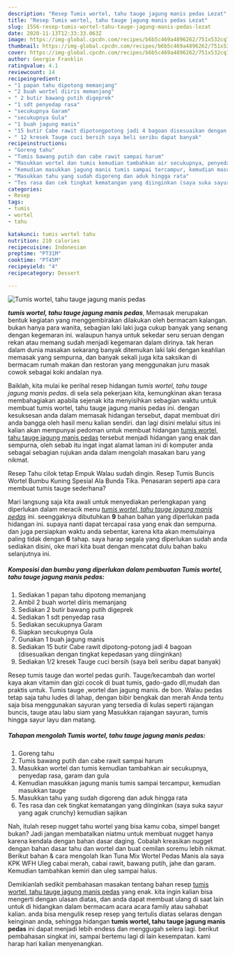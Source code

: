 ```yaml
---
description: "Resep Tumis wortel, tahu tauge jagung manis pedas Lezat"
title: "Resep Tumis wortel, tahu tauge jagung manis pedas Lezat"
slug: 1556-resep-tumis-wortel-tahu-tauge-jagung-manis-pedas-lezat
date: 2020-11-13T12:33:33.063Z
image: https://img-global.cpcdn.com/recipes/b6b5c469a4896262/751x532cq70/tumis-wortel-tahu-tauge-jagung-manis-pedas-foto-resep-utama.jpg
thumbnail: https://img-global.cpcdn.com/recipes/b6b5c469a4896262/751x532cq70/tumis-wortel-tahu-tauge-jagung-manis-pedas-foto-resep-utama.jpg
cover: https://img-global.cpcdn.com/recipes/b6b5c469a4896262/751x532cq70/tumis-wortel-tahu-tauge-jagung-manis-pedas-foto-resep-utama.jpg
author: Georgie Franklin
ratingvalue: 4.1
reviewcount: 14
recipeingredient:
- "1 papan tahu dipotong memanjang"
- "2 buah wortel diiris memanjang"
- " 2 butir bawang putih digeprek"
- "1 sdt penyedap rasa"
- "secukupnya Garam"
- "secukupnya Gula"
- "1 buah jagung manis"
- "15 butir Cabe rawit dipotongpotong jadi 4 bagoan disesuaikan dengan tingkat kepedasan yang diinginkan"
- " 12 kresek Tauge cuci bersih saya beli seribu dapat banyak"
recipeinstructions:
- "Goreng tahu"
- "Tumis bawang putih dan cabe rawit sampai harum"
- "Masukkan wortel dan tumis kemudian tambahkan air secukupnya, penyedap rasa, garam dan gula"
- "Kemudian masukkan jagung manis tumis sampai tercampur, kemudian masukkan tauge"
- "Masukkan tahu yang sudah digoreng dan aduk hingga rata"
- "Tes rasa dan cek tingkat kematangan yang diinginkan (saya suka sayur yang agak crunchy) kemudian sajikan"
categories:
- Resep
tags:
- tumis
- wortel
- tahu

katakunci: tumis wortel tahu 
nutrition: 210 calories
recipecuisine: Indonesian
preptime: "PT31M"
cooktime: "PT45M"
recipeyield: "4"
recipecategory: Dessert

---
```



![Tumis wortel, tahu tauge jagung manis pedas](https://img-global.cpcdn.com/recipes/b6b5c469a4896262/751x532cq70/tumis-wortel-tahu-tauge-jagung-manis-pedas-foto-resep-utama.jpg)

<b><i>tumis wortel, tahu tauge jagung manis pedas</i></b>, Memasak merupakan bentuk kegiatan yang menggembirakan dilakukan oleh bermacam kalangan. bukan hanya para wanita, sebagian laki laki juga cukup banyak yang senang dengan kegemaran ini. walaupun hanya untuk sekedar seru seruan dengan rekan atau memang sudah menjadi kegemaran dalam dirinya. tak heran dalam dunia masakan sekarang banyak ditemukan laki laki dengan keahlian memasak yang sempurna, dan banyak sekali juga kita saksikan di bermacam rumah makan dan restoran yang menggunakan juru masak cowok sebagai koki andalan nya.

Baiklah, kita mulai ke perihal resep hidangan <i>tumis wortel, tahu tauge jagung manis pedas</i>. di sela sela pekerjaan kita, kemungkinan akan terasa membahagiakan apabila sejenak kita menyisihkan sebagian waktu untuk membuat tumis wortel, tahu tauge jagung manis pedas ini. dengan kesuksesan anda dalam memasak hidangan tersebut, dapat membuat diri anda bangga oleh hasil menu kalian sendiri. dan lagi disini melalui situs ini kalian akan mempunyai pedoman untuk membuat hidangan <u>tumis wortel, tahu tauge jagung manis pedas</u> tersebut menjadi hidangan yang enak dan sempurna, oleh sebab itu ingat ingat alamat laman ini di komputer anda sebagai sebagian rujukan anda dalam mengolah masakan baru yang nikmat.

Resep Tahu cilok tetap Empuk Walau sudah dingin. Resep Tumis Buncis Wortel Bumbu Kuning Spesial Ala Bunda Tika. Penasaran seperti apa cara membuat tumis tauge sederhana?


Mari langsung saja kita awali untuk menyediakan perlengkapan yang diperlukan dalam meracik menu <u><i>tumis wortel, tahu tauge jagung manis pedas</i></u> ini. seenggaknya dibutuhkan <b>9</b> bahan bahan yang diperlukan pada hidangan ini. supaya nanti dapat tercapai rasa yang enak dan sempurna. dan juga persiapkan waktu anda sebentar, karena kita akan memulainya paling tidak dengan <b>6</b> tahap. saya harap segala yang diperlukan sudah anda sediakan disini, oke mari kita buat dengan mencatat dulu bahan baku selanjutnya ini.

<!--inarticleads1-->

##### Komposisi dan bumbu yang diperlukan dalam pembuatan Tumis wortel, tahu tauge jagung manis pedas:

1. Sediakan 1 papan tahu dipotong memanjang
1. Ambil 2 buah wortel diiris memanjang
1. Sediakan  2 butir bawang putih digeprek
1. Sediakan 1 sdt penyedap rasa
1. Sediakan secukupnya Garam
1. Siapkan secukupnya Gula
1. Gunakan 1 buah jagung manis
1. Sediakan 15 butir Cabe rawit dipotong-potong jadi 4 bagoan (disesuaikan dengan tingkat kepedasan yang diinginkan)
1. Sediakan  1/2 kresek Tauge cuci bersih (saya beli seribu dapat banyak)


Resep tumis tauge dan wortel pedas gurih. Tauge/kecambah dan wortel kaya akan vitamin dan gizi cocok di buat tumis, gado-gado dll,mudah dan praktis untuk. Tumis tauge ,wortel dan jagung manis. de bon. Walau pedas tetap saja tahu ludes di lahap, dengan bibir bengkak dan merah Anda tentu saja bisa menggunakan sayuran yang tersedia di kulas seperti rajangan buncis, tauge atau labu siam yang Masukkan rajangan sayuran, tumis hingga sayur layu dan matang. 

<!--inarticleads2-->

##### Tahapan mengolah Tumis wortel, tahu tauge jagung manis pedas:

1. Goreng tahu
1. Tumis bawang putih dan cabe rawit sampai harum
1. Masukkan wortel dan tumis kemudian tambahkan air secukupnya, penyedap rasa, garam dan gula
1. Kemudian masukkan jagung manis tumis sampai tercampur, kemudian masukkan tauge
1. Masukkan tahu yang sudah digoreng dan aduk hingga rata
1. Tes rasa dan cek tingkat kematangan yang diinginkan (saya suka sayur yang agak crunchy) kemudian sajikan


Nah, itulah resep nugget tahu wortel yang bisa kamu coba, simpel banget bukan? Jadi jangan membatalkan niatmu untuk membuat nugget hanya karena kendala dengan bahan dasar daging. Cobalah kreasikan nugget dengan bahan dasar tahu dan wortel dan buat cemilan soremu lebih nikmat. Berikut bahan &amp; cara mengolah Ikan Tuna Mix Wortel Pedas Manis ala saya KPK WFH Uleg cabai merah, cabai rawit, bawang putih, jahe dan garam. Kemudian tambahkan kemiri dan uleg sampai halus. 

Demikianlah sedikit pembahasan masakan tentang bahan resep <u>tumis wortel, tahu tauge jagung manis pedas</u> yang enak. kita ingin kalian bisa mengerti dengan ulasan diatas, dan anda dapat membuat ulang di saat lain untuk di hidangkan dalam bermacam acara acara family atau sahabat kalian. anda bisa mengulik resep resep yang tertulis diatas selaras dengan keinginan anda, sehingga hidangan <b>tumis wortel, tahu tauge jagung manis pedas</b> ini dapat menjadi lebih endess dan menggugah selera lagi. berikut pembahasan singkat ini, sampai bertemu lagi di lain kesempatan. kami harap hari kalian menyenangkan.
